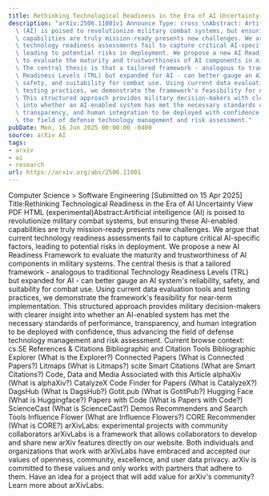 ```yaml
---
title: Rethinking Technological Readiness in the Era of AI Uncertainty
description: "arXiv:2506.11001v1 Announce Type: cross \nAbstract: Artificial intelligence\
  \ (AI) is poised to revolutionize military combat systems, but ensuring these AI-enabled\
  \ capabilities are truly mission-ready presents new challenges. We argue that current\
  \ technology readiness assessments fail to capture critical AI-specific factors,\
  \ leading to potential risks in deployment. We propose a new AI Readiness Framework\
  \ to evaluate the maturity and trustworthiness of AI components in military systems.\
  \ The central thesis is that a tailored framework - analogous to traditional Technology\
  \ Readiness Levels (TRL) but expanded for AI - can better gauge an AI system's reliability,\
  \ safety, and suitability for combat use. Using current data evaluation tools and\
  \ testing practices, we demonstrate the framework's feasibility for near-term implementation.\
  \ This structured approach provides military decision-makers with clearer insight\
  \ into whether an AI-enabled system has met the necessary standards of performance,\
  \ transparency, and human integration to be deployed with confidence, thus advancing\
  \ the field of defense technology management and risk assessment."
pubDate: Mon, 16 Jun 2025 00:00:00 -0400
source: arXiv AI
tags:
- arxiv
- ai
- research
url: https://arxiv.org/abs/2506.11001
---
```


Computer Science > Software Engineering
[Submitted on 15 Apr 2025]
Title:Rethinking Technological Readiness in the Era of AI Uncertainty
View PDF HTML (experimental)Abstract:Artificial intelligence (AI) is poised to revolutionize military combat systems, but ensuring these AI-enabled capabilities are truly mission-ready presents new challenges. We argue that current technology readiness assessments fail to capture critical AI-specific factors, leading to potential risks in deployment. We propose a new AI Readiness Framework to evaluate the maturity and trustworthiness of AI components in military systems. The central thesis is that a tailored framework - analogous to traditional Technology Readiness Levels (TRL) but expanded for AI - can better gauge an AI system's reliability, safety, and suitability for combat use. Using current data evaluation tools and testing practices, we demonstrate the framework's feasibility for near-term implementation. This structured approach provides military decision-makers with clearer insight into whether an AI-enabled system has met the necessary standards of performance, transparency, and human integration to be deployed with confidence, thus advancing the field of defense technology management and risk assessment.
Current browse context:
cs.SE
References & Citations
Bibliographic and Citation Tools
Bibliographic Explorer (What is the Explorer?)
Connected Papers (What is Connected Papers?)
Litmaps (What is Litmaps?)
scite Smart Citations (What are Smart Citations?)
Code, Data and Media Associated with this Article
alphaXiv (What is alphaXiv?)
CatalyzeX Code Finder for Papers (What is CatalyzeX?)
DagsHub (What is DagsHub?)
Gotit.pub (What is GotitPub?)
Hugging Face (What is Huggingface?)
Papers with Code (What is Papers with Code?)
ScienceCast (What is ScienceCast?)
Demos
Recommenders and Search Tools
Influence Flower (What are Influence Flowers?)
CORE Recommender (What is CORE?)
arXivLabs: experimental projects with community collaborators
arXivLabs is a framework that allows collaborators to develop and share new arXiv features directly on our website.
Both individuals and organizations that work with arXivLabs have embraced and accepted our values of openness, community, excellence, and user data privacy. arXiv is committed to these values and only works with partners that adhere to them.
Have an idea for a project that will add value for arXiv's community? Learn more about arXivLabs.